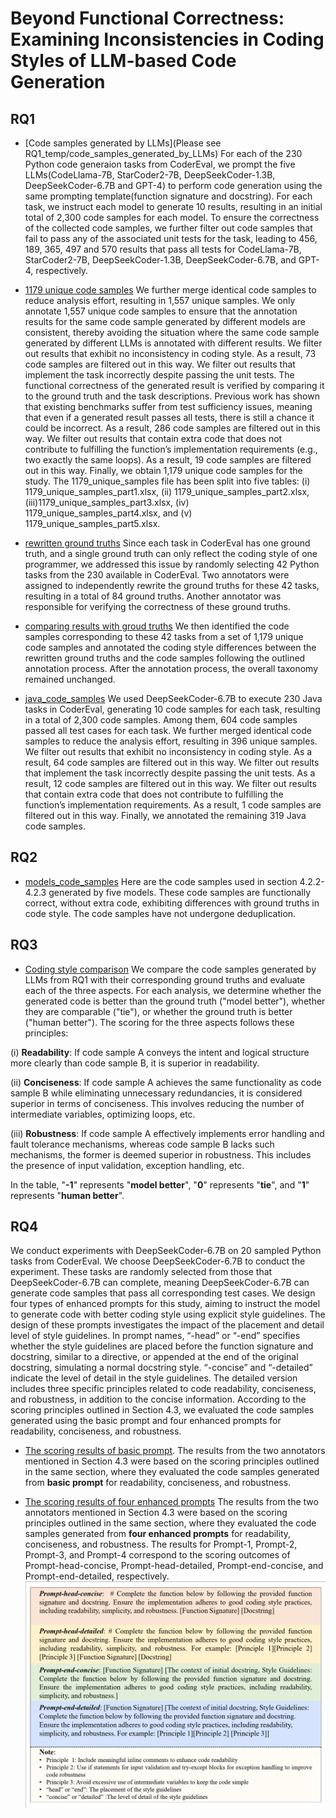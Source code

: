# Beyond Functional Correctness: Examining Inconsistencies in Coding Styles of LLM-based Code Generation

## RQ1
- [Code samples generated by LLMs](Please see RQ1_temp/code_samples_generated_by_LLMs) For each of the 230 Python code generaion tasks from CoderEval, we prompt the five LLMs(CodeLlama-7B, StarCoder2-7B, DeepSeekCoder-1.3B, DeepSeekCoder-6.7B and GPT-4) to perform code generation using the same prompting template(function signature and docstring). For each task, we instruct each model to generate 10 results, resulting in an initial total of 2,300 code samples for each model. To ensure the correctness of the collected code samples, we further filter out code samples that fail to pass any of the associated unit tests for the task, leading to 456, 189, 365, 497 and 570 results that pass all tests for CodeLlama-7B, StarCoder2-7B, DeepSeekCoder-1.3B, DeepSeekCoder-6.7B, and GPT-4, respectively.

- [1179 unique code samples](https://github.com/DeepSoftwareAnalytics/Coding-Style-Empirical/tree/main/RQ1_temp) We further merge identical code samples to reduce analysis effort, resulting in 1,557 unique samples. We only annotate 1,557 unique code samples to ensure that the annotation results for the same code sample generated by different models are consistent, thereby avoiding the situation where the same code sample generated by different LLMs is annotated with different results. We filter out results that exhibit no inconsistency in coding style. As a result, 73 code samples are filtered out in this way. We filter out results that implement the task incorrectly despite passing the unit tests. The functional correctness of the generated result is verified by comparing it to the ground truth and the task descriptions. Previous work has shown that existing benchmarks suffer from test sufficiency issues, meaning that even if a generated result passes all tests, there is still a chance it could be incorrect. As a result, 286 code samples are filtered out in this way. We filter out results that contain extra code that does not contribute to fulfilling the function’s implementation requirements (e.g., two exactly the same loops). As a result, 19 code samples are filtered out in this way. Finally, we obtain 1,179 unique code samples for the study. The 1179_unique_samples file has been split into five tables: (i) 1179_unique_samples_part1.xlsx, (ii) 1179_unique_samples_part2.xlsx,  (iii)1179_unique_samples_part3.xlsx, (iv) 1179_unique_samples_part4.xlsx, and (v) 1179_unique_samples_part5.xlsx.

- [rewritten ground truths](https://github.com/DeepSoftwareAnalytics/Coding-Style-Empirical/blob/main/RQ1_temp/rewritten_ground_truths.xlsx) Since each task in CoderEval has one ground truth, and a single ground truth can only reflect the coding style of one programmer, we addressed this issue by randomly selecting 42 Python tasks from the 230 available in CoderEval. Two annotators were assigned to independently rewrite the ground truths for these 42 tasks, resulting in a total of 84 ground truths. Another annotator was responsible for verifying the correctness of these ground truths.

- [comparing results with groud truths](https://github.com/DeepSoftwareAnalytics/Coding-Style-Empirical/tree/main/RQ1_temp) We then identified the code samples corresponding to these 42 tasks from a set of 1,179 unique code samples and annotated the coding style differences between the rewritten ground truths and the code samples following the outlined annotation process. After the annotation process, the overall taxonomy remained unchanged.

- [java_code_samples](https://github.com/DeepSoftwareAnalytics/Coding-Style-Empirical/blob/main/RQ1_temp/DeepSeekCoder_6.7B_java_samples.xlsx) We used DeepSeekCoder-6.7B to execute 230 Java tasks in CoderEval, generating 10 code samples for each task, resulting in a total of 2,300 code samples. Among them, 604 code samples passed all test cases for each task. We further merged identical code samples to reduce the analysis effort, resulting in 396 unique samples. We filter out results that exhibit no inconsistency in coding style. As a result, 64 code samples are filtered out in this way. We filter out results that implement the task incorrectly despite passing the unit tests. As a result, 12 code samples are filtered out in this way. We filter out results that contain extra code that does not contribute to fulfilling the function’s implementation requirements. As a result, 1 code samples are filtered out in this way. Finally, we annotated the remaining 319 Java code samples.


## RQ2 
- [models_code_samples](https://github.com/DeepSoftwareAnalytics/Coding-Style-Empirical/tree/main/RQ2_temp)  Here are the code samples used in section 4.2.2-4.2.3 generated by five models. These code samples are functionally correct, without extra code, exhibiting differences with ground truths in code style. The code samples have not undergone deduplication.
  


## RQ3
- [Coding style comparison](https://github.com/DeepSoftwareAnalytics/Coding-Style-Empirical/tree/main/RQ3_temp) We compare the code samples generated by LLMs from RQ1 with their corresponding ground truths and evaluate each of the three aspects. For each analysis, we determine whether the generated code is better than the ground truth ("model better"), whether they are comparable ("tie"), or whether the ground truth is better ("human better"). The scoring for the three aspects follows these principles:

(i) **Readability**: If code sample A conveys the intent and logical structure more clearly than code sample B, it is superior in readability.

(ii) **Conciseness**: If code sample A achieves the same functionality as code sample B while eliminating unnecessary redundancies, it is considered superior in terms of conciseness. This involves reducing the number of intermediate variables, optimizing loops, etc.

(iii) **Robustness**: If code sample A effectively implements error handling and fault tolerance mechanisms, whereas code sample B lacks such mechanisms, the former is deemed superior in robustness. This includes the presence of input validation, exception handling, etc.

In the table, "**-1**" represents "**model better**", "**0**" represents "**tie**", and "**1**" represents "**human better**".

## RQ4
We conduct experiments with DeepSeekCoder-6.7B on 20 sampled Python tasks from CoderEval. We choose DeepSeekCoder-6.7B to conduct the experiment. These tasks are randomly selected from those that DeepSeekCoder-6.7B can complete, meaning DeepSeekCoder-6.7B can generate code samples that pass all corresponding test cases. We design four types of enhanced prompts for this study, aiming to instruct the model to generate code with better coding style using explicit style guidelines. The design of these prompts investigates the impact of the placement and detail level of style guidelines. In prompt names, “-head” or “-end” specifies whether the style guidelines are placed before the function signature and docstring, similar to a directive, or appended at the end of the original docstring, simulating a normal docstring style. “-concise” and “-detailed” indicate the level of detail in the style guidelines. The detailed version includes three specific principles related to code readability, conciseness, and robustness, in addition to the concise information. According to the scoring principles outlined in Section 4.3, we evaluated the code samples generated using the basic prompt and four enhanced prompts for readability, conciseness, and robustness. 

- [The scoring results of basic prompt](https://github.com/DeepSoftwareAnalytics/Coding-Style-Empirical/blob/main/RQ4_temp/scoring_results_basic_prompt.xlsx). The results from the two annotators mentioned in Section 4.3 were based on the scoring principles outlined in the same section, where they evaluated the code samples generated from **basic prompt** for readability, conciseness, and robustness.

- [The scoring results of four enhanced prompts](https://github.com/DeepSoftwareAnalytics/Coding-Style-Empirical/blob/main/RQ4_temp/scoring_results_enhanced_prompts.xlsx) The results from the two annotators mentioned in Section 4.3 were based on the scoring principles outlined in the same section, where they evaluated the code samples generated from **four enhanced prompts** for readability, conciseness, and robustness. The results for Prompt-1, Prompt-2, Prompt-3, and Prompt-4 correspond to the scoring outcomes of Prompt-head-concise, Prompt-head-detailed, Prompt-end-concise, and Prompt-end-detailed, respectively.
![Prompt templates](https://github.com/DeepSoftwareAnalytics/Coding-Style-Empirical/blob/main/images/prompts-4.png)
